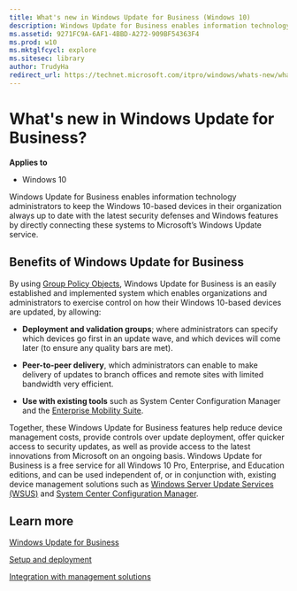 ```yaml
---
title: What's new in Windows Update for Business (Windows 10)
description: Windows Update for Business enables information technology administrators to keep the Windows 10-based devices in their organization always up to date with the latest security defenses and Windows features by directly connecting these systems to Microsoft’s Windows Update service.
ms.assetid: 9271FC9A-6AF1-4BBD-A272-909BF54363F4
ms.prod: w10
ms.mktglfcycl: explore
ms.sitesec: library
author: TrudyHa
redirect_url: https://technet.microsoft.com/itpro/windows/whats-new/whats-new-windows-10-version-1507-and-1511
---
```


# What's new in Windows Update for Business?


**Applies to**

-   Windows 10

Windows Update for Business enables information technology administrators to keep the Windows 10-based devices in their organization always up to date with the latest security defenses and Windows features by directly connecting these systems to Microsoft’s Windows Update service.

## Benefits of Windows Update for Business


By using [Group Policy Objects](http://go.microsoft.com/fwlink/p/?LinkId=699279), Windows Update for Business is an easily established and implemented system which enables organizations and administrators to exercise control on how their Windows 10-based devices are updated, by allowing:

-   **Deployment and validation groups**; where administrators can specify which devices go first in an update wave, and which devices will come later (to ensure any quality bars are met).

-   **Peer-to-peer delivery**, which administrators can enable to make delivery of updates to branch offices and remote sites with limited bandwidth very efficient.

-   **Use with existing tools** such as System Center Configuration Manager and the [Enterprise Mobility Suite](http://go.microsoft.com/fwlink/p/?LinkId=699281).

Together, these Windows Update for Business features help reduce device management costs, provide controls over update deployment, offer quicker access to security updates, as well as provide access to the latest innovations from Microsoft on an ongoing basis. Windows Update for Business is a free service for all Windows 10 Pro, Enterprise, and Education editions, and can be used independent of, or in conjunction with, existing device management solutions such as [Windows Server Update Services (WSUS)](http://technet.microsoft.com/library/hh852345.aspx) and [System Center Configuration Manager](http://technet.microsoft.com/library/gg682129.aspx).

## Learn more


[Windows Update for Business](../plan/windows-update-for-business.md)

[Setup and deployment](../plan/setup-and-deployment.md)

[Integration with management solutions](../plan/integration-with-management-solutions-.md)

 

 





